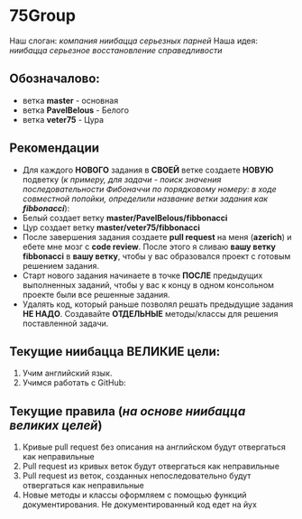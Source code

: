 # 75Group

Наш слоган: *компания ниибацца серьезных парней*
Наша идея: *ниибацца серьезное восстановление справедливости*

## Обозначалово:

- ветка **master** - основная
- ветка **PavelBelous** - Белого
- ветка **veter75** - Цура

## Рекомендации

- Для каждого **НОВОГО** задания в **СВОЕЙ** ветке создаете **НОВУЮ** подветку (*к примеру, для задачи - поиск значения последовательности Фибоначчи по порядковому номеру: в ходе совместной попойки, определили название ветки задания как **fibbonacci***):
 - Белый создает ветку **master/PavelBelous/fibbonacci**
 - Цур создает ветку **master/veter75/fibbonacci**
- После завершения задания создаете **pull request** на меня (**azerich**) и ебете мне мозг с **code review**. После этого я сливаю **вашу ветку fibbonacci**  в **вашу ветку**, чтобы у вас образовался проект с готовым решением задания.
- Старт нового задания начинаете в точке **ПОСЛЕ** предыдущих выполненных заданий, чтобы у вас к концу в одном консольном проекте были все решенные задания.
- Удалять код, который раньше позволял решать предыдущие задания **НЕ НАДО**. Создавайте **ОТДЕЛЬНЫЕ** методы/классы для решения поставленной задачи.

## Текущие ниибацца ВЕЛИКИЕ цели:

1. Учим английский язык.
2. Учимся работать с GitHub:

## Текущие правила (*на основе ниибацца великих целей*)

1. Кривые pull request без описания на английском будут отвергаться как неправильные
2. Pull request из кривых веток будут отвергаться как неправильные
3. Pull request из веток, созданных непоследовательно будут отвергаться как неправильные
4. Новые методы и классы оформляем с помощью функций документирования. Не документированный код едет на йух
